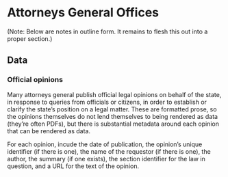 # Attorneys General Offices

(Note: Below are notes in outline form. It remains to flesh this out into a proper section.)

## Data

### Official opinions

Many attorneys general publish official legal opinions on behalf of the state, in response to queries from officials or citizens, in order to establish or clarify the state’s position on a legal matter. These are formatted prose, so the opinions themselves do not lend themselves to being rendered as data (they’re often PDFs), but there is substantial metadata around each opinion that can be rendered as data.

For each opinion, incude the date of publication, the opinion’s unique identifier (if there is one), the name of the requestor (if there is one), the author, the summary (if one exists), the section identifier for the law in question, and a URL for the text of the opinion.
